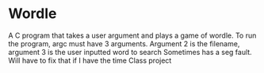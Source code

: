 # Wordle
A C program that takes a user argument and plays a game of wordle. To run the program, argc must have 3 arguments. Argument 2 is the  filename, argument 3 is the user inputted word to search
Sometimes has a seg fault. Will have to fix that if I have the time
Class project
